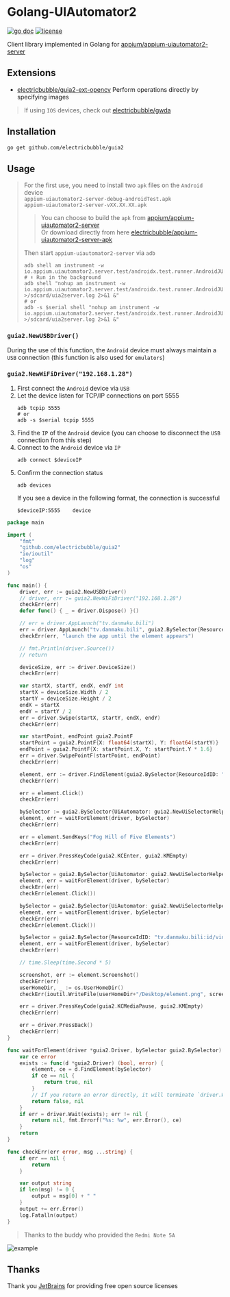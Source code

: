 # Golang-UIAutomator2
[![go doc](https://godoc.org/github.com/electricbubble/guia2?status.svg)](https://pkg.go.dev/github.com/electricbubble/guia2?tab=doc)
[![license](https://img.shields.io/github/license/electricbubble/guia2)](https://github.com/electricbubble/guia2/blob/master/LICENSE)

Client library implemented in Golang for [appium/appium-uiautomator2-server](https://github.com/appium/appium-uiautomator2-server)

## Extensions

- [electricbubble/guia2-ext-opencv](https://github.com/electricbubble/guia2-ext-opencv) Perform operations directly by specifying images

> If using `IOS` devices, check out [electricbubble/gwda](https://github.com/electricbubble/gwda)

## Installation
```bash
go get github.com/electricbubble/guia2
```

## Usage

> For the first use, you need to install two `apk` files on the `Android` device  
> `appium-uiautomator2-server-debug-androidTest.apk`  
> `appium-uiautomator2-server-vXX.XX.XX.apk`
>
>> You can choose to build the `apk` from [appium/appium-uiautomator2-server](https://github.com/appium/appium-uiautomator2-server#building-project)  
>> Or download directly from here [electricbubble/appium-uiautomator2-server-apk](https://github.com/electricbubble/appium-uiautomator2-server-apk/releases)
>  
>
> Then start `appium-uiautomator2-server` via `adb`  
> ```shell script
> adb shell am instrument -w io.appium.uiautomator2.server.test/androidx.test.runner.AndroidJUnitRunner
> # ⬇️ Run in the background
> adb shell "nohup am instrument -w io.appium.uiautomator2.server.test/androidx.test.runner.AndroidJUnitRunner >/sdcard/uia2server.log 2>&1 &"
> # or
> adb -s $serial shell "nohup am instrument -w io.appium.uiautomator2.server.test/androidx.test.runner.AndroidJUnitRunner >/sdcard/uia2server.log 2>&1 &"
> ```

### `guia2.NewUSBDriver()`
During the use of this function, the `Android` device must always maintain a `USB` connection (this function is also used for `emulators`)

### `guia2.NewWiFiDriver("192.168.1.28")`
1. First connect the `Android` device via `USB`
2. Let the device listen for TCP/IP connections on port 5555
	```shell script
	adb tcpip 5555
   # or
	adb -s $serial tcpip 5555
	```
3. Find the `IP` of the `Android` device (you can choose to disconnect the `USB` connection from this step)
4. Connect to the `Android` device via `IP`
	```shell script
	adb connect $deviceIP
	```
5. Confirm the connection status
	```shell script
	adb devices
	```
	If you see a device in the following format, the connection is successful
	```shell script
	$deviceIP:5555    device
	```

```go
package main

import (
	"fmt"
	"github.com/electricbubble/guia2"
	"io/ioutil"
	"log"
	"os"
)

func main() {
	driver, err := guia2.NewUSBDriver()
	// driver, err := guia2.NewWiFiDriver("192.168.1.28")
	checkErr(err)
	defer func() { _ = driver.Dispose() }()

	// err = driver.AppLaunch("tv.danmaku.bili")
	err = driver.AppLaunch("tv.danmaku.bili", guia2.BySelector{ResourceIdID: "tv.danmaku.bili:id/action_bar_root"})
	checkErr(err, "launch the app until the element appears")

	// fmt.Println(driver.Source())
	// return

	deviceSize, err := driver.DeviceSize()
	checkErr(err)

	var startX, startY, endX, endY int
	startX = deviceSize.Width / 2
	startY = deviceSize.Height / 2
	endX = startX
	endY = startY / 2
	err = driver.Swipe(startX, startY, endX, endY)
	checkErr(err)

	var startPoint, endPoint guia2.PointF
	startPoint = guia2.PointF{X: float64(startX), Y: float64(startY)}
	endPoint = guia2.PointF{X: startPoint.X, Y: startPoint.Y * 1.6}
	err = driver.SwipePointF(startPoint, endPoint)
	checkErr(err)

	element, err := driver.FindElement(guia2.BySelector{ResourceIdID: "tv.danmaku.bili:id/expand_search"})
	checkErr(err)

	err = element.Click()
	checkErr(err)

	bySelector := guia2.BySelector{UiAutomator: guia2.NewUiSelectorHelper().Focused(true).String()}
	element, err = waitForElement(driver, bySelector)
	checkErr(err)

	err = element.SendKeys("Fog Hill of Five Elements")
	checkErr(err)

	err = driver.PressKeyCode(guia2.KCEnter, guia2.KMEmpty)
	checkErr(err)

	bySelector = guia2.BySelector{UiAutomator: guia2.NewUiSelectorHelper().TextStartsWith("Anime").String()}
	element, err = waitForElement(driver, bySelector)
	checkErr(err)
	checkErr(element.Click())

	bySelector = guia2.BySelector{UiAutomator: guia2.NewUiSelectorHelper().Text("Watch Now").String()}
	element, err = waitForElement(driver, bySelector)
	checkErr(err)
	checkErr(element.Click())

	bySelector = guia2.BySelector{ResourceIdID: "tv.danmaku.bili:id/videoview_container_space"}
	element, err = waitForElement(driver, bySelector)
	checkErr(err)

	// time.Sleep(time.Second * 5)

	screenshot, err := element.Screenshot()
	checkErr(err)
	userHomeDir, _ := os.UserHomeDir()
	checkErr(ioutil.WriteFile(userHomeDir+"/Desktop/element.png", screenshot.Bytes(), 0600))

	err = driver.PressKeyCode(guia2.KCMediaPause, guia2.KMEmpty)
	checkErr(err)

	err = driver.PressBack()
	checkErr(err)
}

func waitForElement(driver *guia2.Driver, bySelector guia2.BySelector) (element *guia2.Element, err error) {
	var ce error
	exists := func(d *guia2.Driver) (bool, error) {
		element, ce = d.FindElement(bySelector)
		if ce == nil {
			return true, nil
		}
		// If you return an error directly, it will terminate `driver.Wait`
		return false, nil
	}
	if err = driver.Wait(exists); err != nil {
		return nil, fmt.Errorf("%s: %w", err.Error(), ce)
	}
	return
}

func checkErr(err error, msg ...string) {
	if err == nil {
		return
	}

	var output string
	if len(msg) != 0 {
		output = msg[0] + " "
	}
	output += err.Error()
	log.Fatalln(output)
}

```

> Thanks to the buddy who provided the `Redmi Note 5A`


![example](https://github.com/electricbubble/ImageHosting/blob/master/img/202008192034_guia2.gif)


## Thanks

Thank you [JetBrains](https://www.jetbrains.com/?from=gwda) for providing free open source licenses

